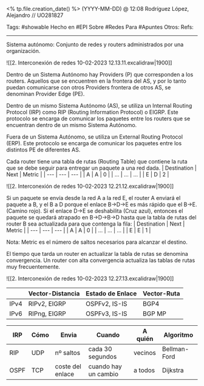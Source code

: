 <% tp.file.creation_date() %> (YYYY-MM-DD) @ 12:08
Rodríguez López, Alejandro // UO281827

Tags:
	#showable
	Hecho en #EPI
	Sobre #Redes 
	Para #Apuntes 
	Otros:
	Refs:
 
<hr>

Sistema autónomo: Conjunto de redes y routers administrados por una organización.

![[2. Interconexión de redes 10-02-2023 12.13.11.excalidraw|1900]]

Dentro de un Sistema Autónomo hay Providers (P) que corresponden a los routers. Aquellos que se encuentren en la frontera del AS, y por lo tanto puedan comunicarse con otros Providers frontera de otros AS, se denominan Provider Edge (PE).

Dentro de un mismo Sistema Autónomo (AS), se utiliza un Internal Routing Protocol (IRP) como RIP (Routing Information Protocol) o EIGRP. Este protocolo se encarga de comunicar los paquetes entre los routers que se encuentran dentro de un mismo Sistema Autónomo.

Fuera de un Sistema Autónomo, se utiliza un External Routing Protocol (ERP). Este protocolo se encarga de comunicar los paquetes entre los distintos PE de diferentes AS.

Cada router tiene una tabla de rutas (Routing Table) que contiene la ruta que se debe seguir para entregar un paquete a una red dada.
| Destination | Next | Metric |
| --- | --- | --- |
| A | A | 0 |
| ... | ... | ... |
| E | D | 2 | 

![[2. Interconexión de redes 10-02-2023 12.21.12.excalidraw|1900]]

Si un paquete se envía desde la red A a la red E, el router A enviará el paquete a B, y el B a D porque el enlace B->D->E es más rápido que el B->E. (Camino rojo).
Si el enlace D->E se deshabilita (Cruz azul), entonces el paquete se quedará atrapado en B->D->B->D hasta que la tabla de rutas del router B sea actualizada para que contenga la fila:
| Destination | Next | Metric |
| --- | --- | --- |
| A | A | 0 |
| ... | ... | ... |
| E | E | 1 | 

Nota: Metric es el número de saltos necesarios para alcanzar el destino.

El tiempo que tarda un router en actualizar la tabla de rutas se denomina convergencia. Un router con alta convergencia actualiza las tablas de rutas muy frecuentemente.

![[2. Interconexión de redes 10-02-2023 12.27.13.excalidraw|1900]]

|  | Vector-Distancia | Estado de Enlace | Vector-Ruta |
| --- | --- | --- | --- |
| IPv4 | RIPv2, EIGRP | OSPFv2, IS-IS | BGP4 |
| IPv6 | RIPng, EIGRP | OSPFv3, IS-IS | BGP MP |

| IRP | Cómo | Envia | Cuando | A quién | Algoritmo |
| --- | --- | --- | --- | --- | --- |
| RIP | UDP | nº saltos | cada 30 segundos | vecinos | Bellman-Ford |
| OSPF | TCP | coste del enlace | cuando hay un cambio | a todos | Dijkstra |
